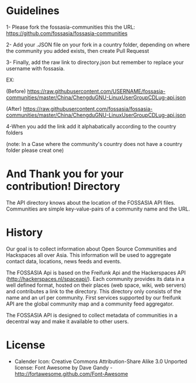 Guidelines
=========
1- Please fork the fossasia-communities this the URL: https://github.com/fossasia/fossasia-communities

2- Add your .JSON file on your fork in a country folder, depending on where the community you added exists, then create Pull Requesst

3- Finally, add the raw link to directory.json but remember to replace your username with fossasia.

EX:

(Before)
  https://raw.githubusercontent.com/USERNAME/fossasia-communities/master/China/ChengduGNU-LinuxUserGroupCDLug-api.json
  
(After)
  https://raw.githubusercontent.com/fossasia/fossasia-communities/master/China/ChengduGNU-LinuxUserGroupCDLug-api.json
  
4-When you add the link add it alphabatically according to the country folders

(note: In a Case where the community's country does not have a country folder please creat one)

And Thank you for your contribution!
Directory
=========

The API directory knows about the location of the FOSSASIA API files. Communities are simple key-value-pairs of a community name and the URL. 

History
=======

Our goal is to collect information about Open Source Communities and Hackspaces all over Asia. This information will be used to aggregate contact data, locations, news feeds and events.


The FOSSASIA Api is based on the Freifunk Api and the Hackerspaces API (http://hackerspaces.nl/spaceapi/). Each community provides its data in a well defined format, hosted on their places (web space, wiki, web servers) and contributes a link to the directory. This directory only consists of the name and an url per community. First services supported by our freifunk API are the global community map and a community feed aggregator.

The FOSSASIA API is designed to collect metadata of communities in a decentral way and make it available to other users.

License
=======
- Calender Icon: Creative Commons Attribution-Share Alike 3.0 Unported license: Font Awesome by Dave Gandy - http://fortawesome.github.com/Font-Awesome
